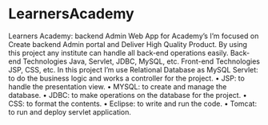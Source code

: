 # LearnersAcademy

Learners Academy: backend Admin Web App for Academy’s
I’m focused on Create backend Admin portal and Deliver High Quality Product.
By using this project any institute can handle all back-end operations easily.
Back-end Technologies Java, Servlet, JDBC, MySQL, etc.
Front-end Technologies JSP, CSS, etc.
In this project I’m use Relational Database as MySQL 
Servlet: to do the business logic and works a controller for the project.
• JSP: to handle the presentation view.
• MYSQL: to create and manage the database.
• JDBC: to make operations on the database for the project.
• CSS: to format the contents.
• Eclipse: to write and run the code.
• Tomcat: to run and deploy servlet application.
